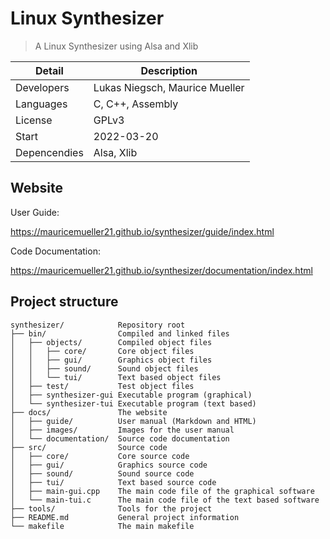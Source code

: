 # Linux Synthesizer

> A Linux Synthesizer using Alsa and Xlib

| Detail       | Description                    |
| ------------ | ------------------------------ |
| Developers   | Lukas Niegsch, Maurice Mueller |
| Languages    | C, C++, Assembly               |
| License      | GPLv3                          |
| Start        | 2022-03-20                     |
| Depencendies | Alsa, Xlib                     |

## Website

User Guide:

https://mauricemueller21.github.io/synthesizer/guide/index.html

Code Documentation:

https://mauricemueller21.github.io/synthesizer/documentation/index.html

## Project structure

```
synthesizer/            Repository root
├── bin/                Compiled and linked files
│   ├── objects/        Compiled object files
│   │   ├── core/       Core object files
│   │   ├── gui/        Graphics object files
│   │   ├── sound/      Sound object files
│   │   └── tui/        Text based object files
│   ├── test/           Test object files
│   ├── synthesizer-gui Executable program (graphical)
│   └── synthesizer-tui Executable program (text based)
├── docs/               The website
│   ├── guide/          User manual (Markdown and HTML)
│   ├── images/         Images for the user manual
│   └── documentation/  Source code documentation
├── src/                Source code
│   ├── core/           Core source code
│   ├── gui/            Graphics source code
│   ├── sound/          Sound source code
│   ├── tui/            Text based source code
│   ├── main-gui.cpp    The main code file of the graphical software
│   └── main-tui.c      The main code file of the text based software
├── tools/              Tools for the project
├── README.md           General project information
└── makefile            The main makefile
```
